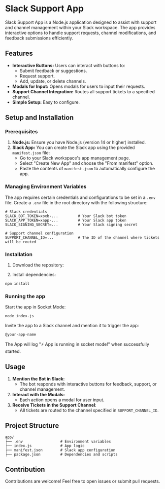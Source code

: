 # Slack Support App

Slack Support App is a Node.js application designed to assist with support and channel management within your Slack workspace. The app provides interactive options to handle support requests, channel modifications, and feedback submissions efficiently.

## Features

- **Interactive Buttons:** Users can interact with buttons to:
  - Submit feedback or suggestions.
  - Request support.
  - Add, update, or delete channels.
- **Modals for Input:** Opens modals for users to input their requests.
- **Support Channel Integration:** Routes all support tickets to a specified channel.
- **Simple Setup:** Easy to configure.

## Setup and Installation

### Prerequisites

1. **Node.js:** Ensure you have Node.js (version 14 or higher) installed.
2. **Slack App:** You can create the Slack app using the provided `manifest.json` file:
   - Go to your Slack workspace's app management page.
   - Select "Create New App" and choose the "From manifest" option.
   - Paste the contents of `manifest.json` to automatically configure the app.

### Managing Environment Variables

The app requires certain credentials and configurations to be set in a `.env` file. Create a `.env` file in the root directory with the following structure:

```env
# Slack credentials
SLACK_BOT_TOKEN=xoxb-...         # Your Slack bot token
SLACK_APP_TOKEN=xapp-...         # Your Slack app token
SLACK_SIGNING_SECRET=...         # Your Slack signing secret

# Support channel configuration
SUPPORT_CHANNEL_ID=...           # The ID of the channel where tickets will be routed
```

### Installation

1. Download the repository:

2. Install dependencies:
```bash
npm install
````

### Running the app

Start the app in Socket Mode:

```bash
node index.js
```

Invite the app to a Slack channel and mention it to trigger the app:

```bash
@your-app-name
```

The App will log "⚡️ App is running in socket mode!" when successfully started.

## Usage

1. **Mention the Bot in Slack:**
   - The bot responds with interactive buttons for feedback, support, or channel management.
2. **Interact with the Modals:**
   - Each action opens a modal for user input.
3. **Receive Tickets in the Support Channel:**
   - All tickets are routed to the channel specified in `SUPPORT_CHANNEL_ID`.

## Project Structure

```
app/
├── .env                 # Environment variables
├── index.js             # App logic
├── manifest.json        # Slack app configuration
├── package.json         # Dependencies and scripts
```

## Contribution

Contributions are welcome! Feel free to open issues or submit pull requests.
